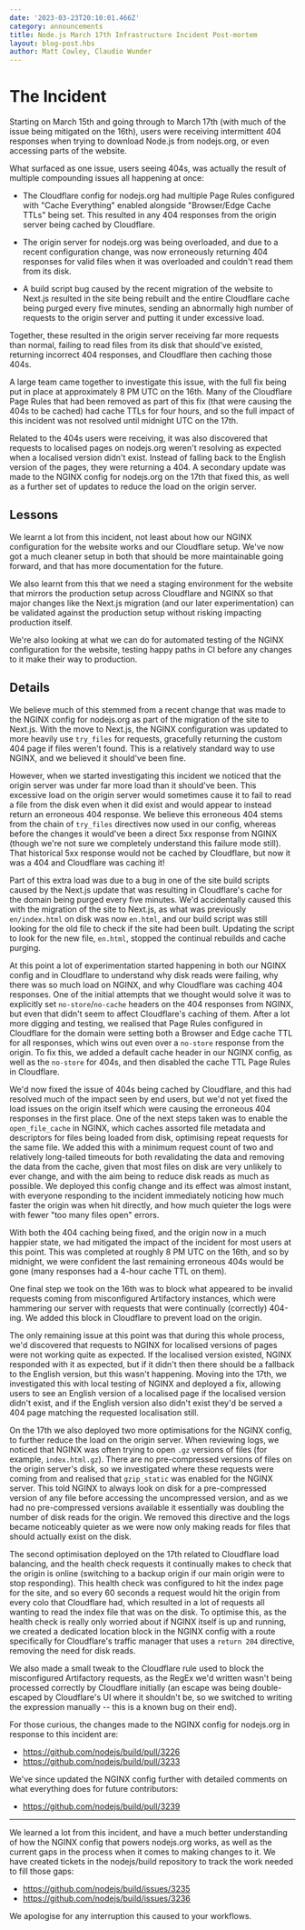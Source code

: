 ```yaml
---
date: '2023-03-23T20:10:01.466Z'
category: announcements
title: Node.js March 17th Infrastructure Incident Post-mortem
layout: blog-post.hbs
author: Matt Cowley, Claudio Wunder
---
```


# The Incident

Starting on March 15th and going through to March 17th (with much of the issue being mitigated on the 16th), users were receiving intermittent 404 responses when trying to download Node.js from nodejs.org, or even accessing parts of the website.

What surfaced as one issue, users seeing 404s, was actually the result of multiple compounding issues all happening at once:

- The Cloudflare config for nodejs.org had multiple Page Rules configured with "Cache Everything" enabled alongside "Browser/Edge Cache TTLs" being set. This resulted in any 404 responses from the origin server being cached by Cloudflare.

- The origin server for nodejs.org was being overloaded, and due to a recent configuration change, was now erroneously returning 404 responses for valid files when it was overloaded and couldn't read them from its disk.

- A build script bug caused by the recent migration of the website to Next.js resulted in the site being rebuilt and the entire Cloudflare cache being purged every five minutes, sending an abnormally high number of requests to the origin server and putting it under excessive load.

Together, these resulted in the origin server receiving far more requests than normal, failing to read files from its disk that should've existed, returning incorrect 404 responses, and Cloudflare then caching those 404s.

A large team came together to investigate this issue, with the full fix being put in place at approximately 8 PM UTC on the 16th. Many of the Cloudflare Page Rules that had been removed as part of this fix (that were causing the 404s to be cached) had cache TTLs for four hours, and so the full impact of this incident was not resolved until midnight UTC on the 17th.

Related to the 404s users were receiving, it was also discovered that requests to localised pages on nodejs.org weren't resolving as expected when a localised version didn't exist. Instead of falling back to the English version of the pages, they were returning a 404. A secondary update was made to the NGINX config for nodejs.org on the 17th that fixed this, as well as a further set of updates to reduce the load on the origin server.

## Lessons

We learnt a lot from this incident, not least about how our NGINX configuration for the website works and our Cloudflare setup. We've now got a much cleaner setup in both that should be more maintainable going forward, and that has more documentation for the future.

We also learnt from this that we need a staging environment for the website that mirrors the production setup across Cloudflare and NGINX so that major changes like the Next.js migration (and our later experimentation) can be validated against the production setup without risking impacting production itself.

We're also looking at what we can do for automated testing of the NGINX configuration for the website, testing happy paths in CI before any changes to it make their way to production.

## Details

We believe much of this stemmed from a recent change that was made to the NGINX config for nodejs.org as part of the migration of the site to Next.js. With the move to Next.js, the NGINX configuration was updated to more heavily use `try_files` for requests, gracefully returning the custom 404 page if files weren't found. This is a relatively standard way to use NGINX, and we believed it should've been fine.

However, when we started investigating this incident we noticed that the origin server was under far more load than it should've been. This excessive load on the origin server would sometimes cause it to fail to read a file from the disk even when it did exist and would appear to instead return an erroneous 404 response. We believe this erroneous 404 stems from the chain of `try_files` directives now used in our config, whereas before the changes it would've been a direct 5xx response from NGINX (though we're not sure we completely understand this failure mode still). That historical 5xx response would not be cached by Cloudflare, but now it was a 404 and Cloudflare was caching it!

Part of this extra load was due to a bug in one of the site build scripts caused by the Next.js update that was resulting in Cloudflare's cache for the domain being purged every five minutes. We'd accidentally caused this with the migration of the site to Next.js, as what was previously `en/index.html` on disk was now `en.html`, and our build script was still looking for the old file to check if the site had been built. Updating the script to look for the new file, `en.html`, stopped the continual rebuilds and cache purging.

At this point a lot of experimentation started happening in both our NGINX config and in Cloudflare to understand why disk reads were failing, why there was so much load on NGINX, and why Cloudflare was caching 404 responses. One of the initial attempts that we thought would solve it was to explicitly set `no-store`/`no-cache` headers on the 404 responses from NGINX, but even that didn't seem to affect Cloudflare's caching of them. After a lot more digging and testing, we realised that Page Rules configured in Cloudflare for the domain were setting both a Browser and Edge cache TTL for all responses, which wins out even over a `no-store` response from the origin. To fix this, we added a default cache header in our NGINX config, as well as the `no-store` for 404s, and then disabled the cache TTL Page Rules in Cloudflare.

We'd now fixed the issue of 404s being cached by Cloudflare, and this had resolved much of the impact seen by end users, but we'd not yet fixed the load issues on the origin itself which were causing the erroneous 404 responses in the first place. One of the next steps taken was to enable the `open_file_cache` in NGINX, which caches assorted file metadata and descriptors for files being loaded from disk, optimising repeat requests for the same file. We added this with a minimum request count of two and relatively long-tailed timeouts for both revalidating the data and removing the data from the cache, given that most files on disk are very unlikely to ever change, and with the aim being to reduce disk reads as much as possible. We deployed this config change and its effect was almost instant, with everyone responding to the incident immediately noticing how much faster the origin was when hit directly, and how much quieter the logs were with fewer "too many files open" errors.

With both the 404 caching being fixed, and the origin now in a much happier state, we had mitigated the impact of the incident for most users at this point. This was completed at roughly 8 PM UTC on the 16th, and so by midnight, we were confident the last remaining erroneous 404s would be gone (many responses had a 4-hour cache TTL on them).

One final step we took on the 16th was to block what appeared to be invalid requests coming from misconfigured Artifactory instances, which were hammering our server with requests that were continually (correctly) 404-ing. We added this block in Cloudflare to prevent load on the origin.

The only remaining issue at this point was that during this whole process, we'd discovered that requests to NGINX for localised versions of pages were not working quite as expected. If the localised version existed, NGINX responded with it as expected, but if it didn't then there should be a fallback to the English version, but this wasn't happening. Moving into the 17th, we investigated this with local testing of NGINX and deployed a fix, allowing users to see an English version of a localised page if the localised version didn't exist, and if the English version also didn't exist they'd be served a 404 page matching the requested localisation still.

On the 17th we also deployed two more optimisations for the NGINX config, to further reduce the load on the origin server. When reviewing logs, we noticed that NGINX was often trying to open `.gz` versions of files (for example, `index.html.gz`). There are no pre-compressed versions of files on the origin server's disk, so we investigated where these requests were coming from and realised that `gzip_static` was enabled for the NGINX server. This told NGINX to always look on disk for a pre-compressed version of any file before accessing the uncompressed version, and as we had no pre-compressed versions available it essentially was doubling the number of disk reads for the origin. We removed this directive and the logs became noticeably quieter as we were now only making reads for files that should actually exist on the disk.

The second optimisation deployed on the 17th related to Cloudflare load balancing, and the health check requests it continually makes to check that the origin is online (switching to a backup origin if our main origin were to stop responding). This health check was configured to hit the index page for the site, and so every 60 seconds a request would hit the origin from every colo that Cloudflare had, which resulted in a lot of requests all wanting to read the index file that was on the disk. To optimise this, as the health check is really only worried about if NGINX itself is up and running, we created a dedicated location block in the NGINX config with a route specifically for Cloudflare's traffic manager that uses a `return 204` directive, removing the need for disk reads.

We also made a small tweak to the Cloudflare rule used to block the misconfigured Artifactory requests, as the RegEx we'd written wasn't being processed correctly by Cloudflare initially (an escape was being double-escaped by Cloudflare's UI where it shouldn't be, so we switched to writing the expression manually -- this is a known bug on their end).

For those curious, the changes made to the NGINX config for nodejs.org in response to this incident are:

- https://github.com/nodejs/build/pull/3226
- https://github.com/nodejs/build/pull/3233

We've since updated the NGINX config further with detailed comments on what everything does for future contributors:

- https://github.com/nodejs/build/pull/3239

---

We learned a lot from this incident, and have a much better understanding of how the NGINX config that powers nodejs.org works, as well as the current gaps in the process when it comes to making changes to it. We have created tickets in the nodejs/build repository to track the work needed to fill those gaps:

- https://github.com/nodejs/build/issues/3235
- https://github.com/nodejs/build/issues/3236

We apologise for any interruption this caused to your workflows.
